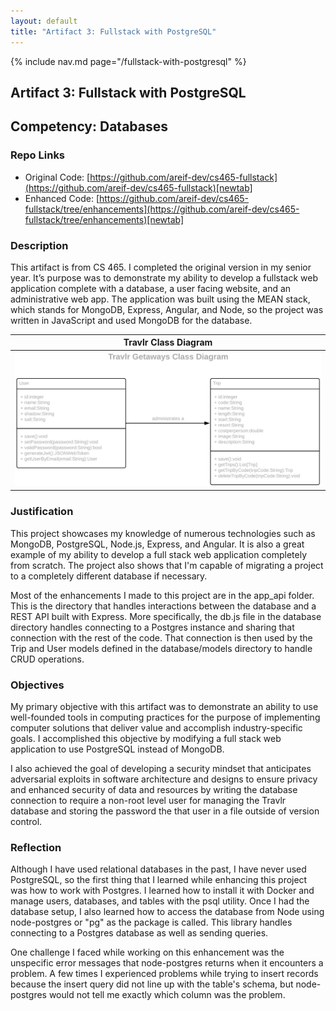 ```yaml
---
layout: default
title: "Artifact 3: Fullstack with PostgreSQL"
---
```


{% include nav.md page="/fullstack-with-postgresql" %}

## Artifact 3: Fullstack with PostgreSQL

## Competency: Databases

### Repo Links

- Original Code: [https://github.com/areif-dev/cs465-fullstack](https://github.com/areif-dev/cs465-fullstack)[newtab]
- Enhanced Code: [https://github.com/areif-dev/cs465-fullstack/tree/enhancements](https://github.com/areif-dev/cs465-fullstack/tree/enhancements)[newtab]

### Description

This artifact is from CS 465. I completed the original version in my senior year. It’s purpose was to demonstrate my ability to develop a fullstack web application complete with a database, a user facing website, and an administrative web app. The application was built using the MEAN stack, which stands for MongoDB, Express, Angular, and Node, so the project was written in JavaScript and used MongoDB for the database.

|                 Travlr Class Diagram                 |
| :--------------------------------------------------: |
| ![travlr_class_diagram](/assets/imgs/travlr_uml.png) |

### Justification

This project showcases my knowledge of numerous technologies such as MongoDB, PostgreSQL, Node.js, Express, and Angular. It is also a great example of my ability to develop a full stack web application completely from scratch. The project also shows that I'm capable of migrating a project to a completely different database if necessary.

Most of the enhancements I made to this project are in the app_api folder. This is the directory that handles interactions between the database and a REST API built with Express. More specifically, the db.js file in the database directory handles connecting to a Postgres instance and sharing that connection with the rest of the code. That connection is then used by the Trip and User models defined in the database/models directory to handle CRUD operations.

### Objectives

My primary objective with this artifact was to demonstrate an ability to use well-founded tools in computing practices for the purpose of implementing computer solutions that deliver value and accomplish industry-specific goals. I accomplished this objective by modifying a full stack web application to use PostgreSQL instead of MongoDB.

I also achieved the goal of developing a security mindset that anticipates adversarial exploits in software architecture and designs to ensure privacy and enhanced security of data and resources by writing the database connection to require a non-root level user for managing the Travlr database and storing the password the that user in a file outside of version control.

### Reflection

Although I have used relational databases in the past, I have never used PostgreSQL, so the first thing that I learned while enhancing this project was how to work with Postgres. I learned how to install it with Docker and manage users, databases, and tables with the psql utility. Once I had the database setup, I also learned how to access the database from Node using node-postgres or "pg" as the package is called. This library handles connecting to a Postgres database as well as sending queries.

One challenge I faced while working on this enhancement was the unspecific error messages that node-postgres returns when it encounters a problem. A few times I experienced problems while trying to insert records because the insert query did not line up with the table's schema, but node-postgres would not tell me exactly which column was the problem.
